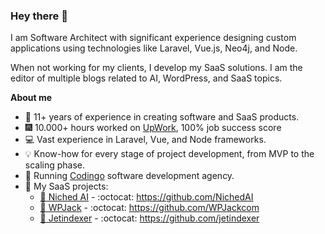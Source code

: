 ### Hey there 👋 

I am Software Architect with significant experience designing custom applications using technologies like Laravel, Vue.js, Neo4j, and Node.

When not working for my clients, I develop my SaaS solutions. I am the editor of multiple blogs related to AI, WordPress, and SaaS topics.

**About me**

- :briefcase: 11+ years of experience in creating software and SaaS products.
- :fireworks: 10.000+ hours worked on [UpWork](https://www.upwork.com/freelancers/ivanradunovic), 100% job success score
- :computer: Vast experience in Laravel, Vue, and Node frameworks.
- :bulb: Know-how for every stage of project development, from MVP to the scaling phase.
- :star2: Running [Codingo](https://codingo.me) software development agency.
- :rocket: My SaaS projects:
  - [:link: Niched AI](https://niched.ai) - :octocat: https://github.com/NichedAI
  - [:link: WPJack](https://wpjack.com) - :octocat: https://github.com/WPJackcom
  - [:link: Jetindexer](https://jetindexer.com) - :octocat: https://github.com/jetindexer



